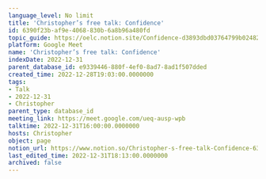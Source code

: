 ```yaml
---
language_level: No limit
title: 'Christopher’s free talk: Confidence'
id: 6390f23b-af9e-4068-830b-6a8b96a480fd
topic_guide: https://oelc.notion.site/Confidence-d3893dbd03764799b02482c0b3783b08
platform: Google Meet
name: 'Christopher’s free talk: Confidence'
indexDate: 2022-12-31
parent_database_id: e9339446-880f-4ef0-8ad7-8ad1f507dded
created_time: 2022-12-28T19:03:00.0000000
tags:
- Talk
- 2022-12-31
- Christopher
parent_type: database_id
meeting_link: https://meet.google.com/ueq-ausp-wpb
talktime: 2022-12-31T16:00:00.0000000
hosts: Christopher
object: page
notion_url: https://www.notion.so/Christopher-s-free-talk-Confidence-6390f23baf9e4068830b6a8b96a480fd
last_edited_time: 2022-12-31T18:13:00.0000000
archived: false
---
```




























